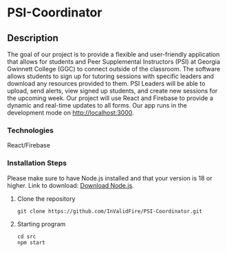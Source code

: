 # PSI-Coordinator

## Description

The goal of our project is to provide a flexible and user-friendly application that allows for students and Peer Supplemental Instructors (PSI) at Georgia Gwinnett College (GGC) to connect outside of the classroom. The software allows students to sign up for tutoring sessions with specific leaders and download any resources provided to them. PSI Leaders will be able to upload, send alerts, view signed up students, and create new sessions for the upcoming week. Our project will use React and Firebase to provide a dynamic and real-time updates to all forms. Our app runs in the development mode on [http://localhost:3000](http://localhost:3000).

### Technologies

React/Firebase

### Installation Steps

Please make sure to have Node.js installed and that your version is 18 or higher. Link to download: [Download Node.js](http://node.js.org/en/download).

1. Clone the repository
   ```
   git clone https://github.com/InValidFire/PSI-Coordinator.git
   ```
2. Starting program
   ```
   cd src
   npm start
   ```
